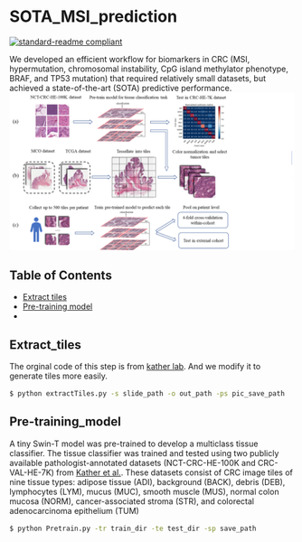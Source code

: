 # SOTA_MSI_prediction

[![standard-readme compliant](https://img.shields.io/badge/readme%20style-standard-brightgreen.svg?style=flat-square)](https://github.com/RichardLitt/standard-readme)

We developed an efficient workflow for biomarkers in CRC (MSI, hypermutation, chromosomal
instability, CpG island methylator phenotype, BRAF, and TP53 mutation) that required relatively small datasets, but achieved
a state-of-the-art (SOTA) predictive performance.
![image](https://github.com/Boomwwe/SOTA_MSI_prediction/blob/main/MSI_code/Figure1.png)
## Table of Contents

- [Extract tiles](#extract_tiles)
- [Pre-training model](#pre-training_model)
- 
## Extract_tiles

The orginal code of this step is from [kather lab](https://github.com/KatherLab/preProcessing). And we modify it to generate tiles more easily.
```sh
$ python extractTiles.py -s slide_path -o out_path -ps pic_save_path
```
## Pre-training_model
A tiny Swin-T model was pre-trained to develop a multiclass tissue classifier. The tissue classifier was trained and tested using two publicly available pathologist-annotated datasets (NCT-CRC-HE-100K and CRC-VAL-HE-7K) from [Kather et al.](https://zenodo.org/record/1214456). These datasets consist of CRC image tiles of nine tissue types: adipose tissue (ADI), background (BACK), debris (DEB), lymphocytes (LYM), mucus (MUC), smooth muscle (MUS), normal colon mucosa (NORM), cancer-associated stroma (STR), and colorectal adenocarcinoma epithelium (TUM)
```sh
$ python Pretrain.py -tr train_dir -te test_dir -sp save_path
```
